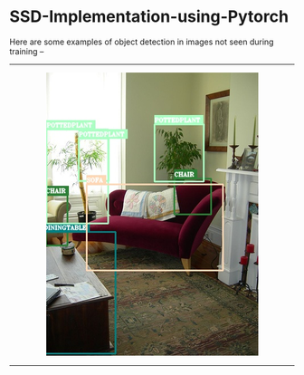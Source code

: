 # SSD-Implementation-using-Pytorch
Here are some examples of object detection in images not seen during training –

---

<p align="center">
<img src="./img/000116.jpg">
</p>

---
